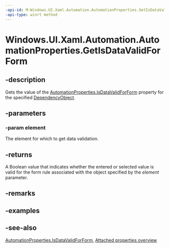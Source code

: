 ```yaml
---
-api-id: M:Windows.UI.Xaml.Automation.AutomationProperties.GetIsDataValidForForm(Windows.UI.Xaml.DependencyObject)
-api-type: winrt method
---
```


<!-- Method syntax
public bool GetIsDataValidForForm(Windows.UI.Xaml.DependencyObject element)
-->

# Windows.UI.Xaml.Automation.AutomationProperties.GetIsDataValidForForm

## -description

Gets the value of the [AutomationProperties.IsDataValidForForm](automationproperties_isdatavalidforform.md) property for the specified [DependencyObject](../windows.ui.xaml/dependencyobject.md).



## -parameters

### -param element

The element for which to get data validation.

## -returns

A Boolean value that indicates whether the entered or selected value is valid for the form rule associated with the object specified by the *element* parameter.

## -remarks

## -examples

## -see-also

[AutomationProperties.IsDataValidForForm](automationproperties_isdatavalidforform.md), [Attached properties overview](/windows/uwp/xaml-platform/attached-properties-overview)
